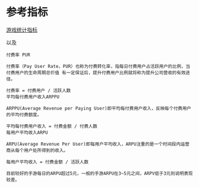 # 参考指标

[游戏统计指标](https://www.jianshu.com/p/c8ad02448875)

以及

```text
付费率 PUR

付费率（Pay User Rate，PUR）也称为付费转化率，指每日付费用户占活跃用户的比例，当付费用户的生命周期总价值 有一定保证后，提升付费用户比例就将称为提升公司营收的有效途径。

付费率 = 付费用户 / 活跃人数
平均每付费用户收入ARPPU

ARPPU(Average Revenue per Paying User)即平均每付费用户收入，反映每个付费用户的平均付费额度。

平均每付费用户收入 = 付费金额 / 付费人数
每用户平均收入ARPU

ARPU(Average Revenue Per User)即每用户平均收入，ARPU注重的是一个时间段内运营商从每个用户处所得到的收入。

每用户平均收入 = 付费金额 / 活跃人数

目前较好的手游每日的ARPU超过5元，一般的手游ARPU在3~5元之间，ARPV低于3元则说明表现较差。

```

